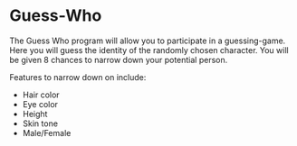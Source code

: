 # Guess-Who

The Guess Who program will allow you to participate in a guessing-game. Here you will guess the identity of the randomly chosen character. You will be given 8 chances to narrow down your potential person. 

Features to narrow down on include:
- Hair color
- Eye color
- Height
- Skin tone
- Male/Female

